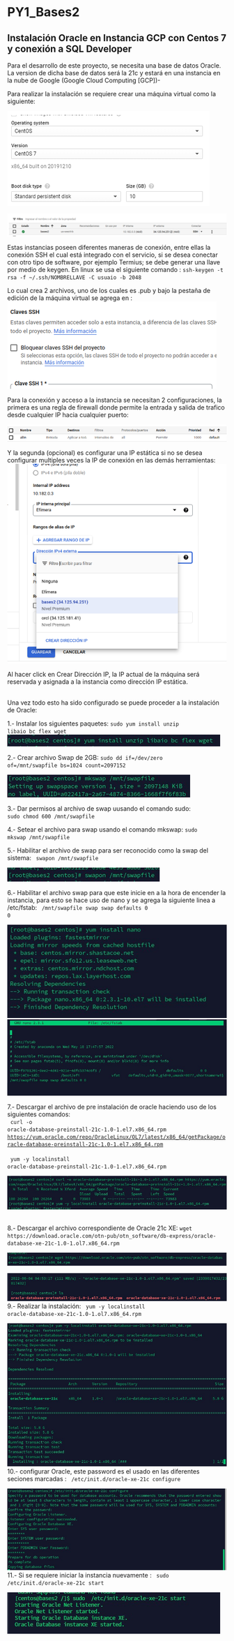 # PY1_Bases2

## Instalación Oracle en Instancia GCP con Centos 7 y conexión a SQL Developer

Para el desarrollo de este proyecto, se necesita una base de datos Oracle. La version de dicha base de datos será la 21c y estará en una instancia en la nube de Google (Google Cloud Computing [GCP])-

Para realizar la instalación se requiere crear una máquina virtual como la siguiente: 

![Instancia](/Images/Instalacion/gcp0.png)

![Instancia](/Images/Instalacion/gcp.png)

Estas instancias poseen diferentes maneras de conexión, entre ellas la conexión SSH el cual está integrado con el servicio, si se desea conectar con otro tipo de software, por ejemplo Termius; se debe generar una llave por medio de keygen. En linux se usa el siguiente comando : 
<code>ssh-keygen -t rsa -f ~/.ssh/NOMBRELLAVE -C usuaio -b 2048
</code>


Lo cual crea 2 archivos, uno de los cuales es .pub y bajo la pestaña de edición de la máquina virtual se agrega en :
![Instancia](/Images/Instalacion/ssh.png)

Para la conexión y acceso a la instancia se necesitan 2 configuraciones, la primera es una regla de firewall donde permite la entrada y salida de trafico desde cualquier IP hacia cualquier puerto: 

![Instancia](/Images/Instalacion/fire.png)

Y la segunda (opcional) es configurar una IP estática si no se desea configurar multiples veces la IP de conexión en las demás herramientas:
![Instancia](/Images/Instalacion/static.png)

Al hacer click en Crear Dirección IP, la IP actual de la máquina será reservada y asignada a la instancia como dirección IP estática. 

<br/>
Una vez todo esto ha sido configurado se puede proceder a la instalación de Oracle:

1.- Instalar los siguientes paquetes: 
<code>sudo yum install unzip libaio bc flex wget</code>
![Instancia](/Images/Instalacion/i1.jpeg)

2.- Crear archivo Swap de 2GB:
<code>sudo dd if=/dev/zero of=/mnt/swapfile bs=1024 count=2097152 </code>

![Instancia](/Images/Instalacion/i2.jpeg)


3.- Dar permisos al archivo de swap uusando el comando sudo:
<code> sudo chmod 600 /mnt/swapfile</code>


4.- Setear el archivo para swap usando el comando mkswap:
<code>sudo mkswap /mnt/swapfile </code>
<br/>

5.- Habilitar el archivo de swap para ser reconocido como la swap del sistema:
<code> swapon /mnt/swapfile</code>

![Instancia](/Images/Instalacion/i3.jpeg)


6.- Habilitar el archivo swap para que este inicie en a la hora de encender la instancia, para esto se hace uso de nano y se agrega la siguiente linea a /etc/fstab:
<code> /mnt/swapfile swap swap defaults 0 0</code>

![Instancia](/Images/Instalacion/i4.jpeg)
![Instancia](/Images/Instalacion/i5.jpeg)

7.- Descargar el archivo de pre instalación de oracle haciendo uso de los siguientes comandos: 
<code><br>  curl -o oracle-database-preinstall-21c-1.0-1.el7.x86_64.rpm https://yum.oracle.com/repo/OracleLinux/OL7/latest/x86_64/getPackage/oracle-database-preinstall-21c-1.0-1.el7.x86_64.rpm <br>
 yum -y localinstall oracle-database-preinstall-21c-1.0-1.el7.x86_64.rpm</code>

![Instancia](/Images/Instalacion/i6.jpeg)

<br>
8.- Descargar el archivo correspondiente de Oracle 21c XE:
<code>wget https://download.oracle.com/otn-pub/otn_software/db-express/oracle-database-xe-21c-1.0-1.ol7.x86_64.rpm </code>

![Instancia](/Images/Instalacion/i8.jpeg)

![Instancia](/Images/Instalacion/i7.jpeg)
<br>
9.- Realizar la instalación:
<code>  yum -y localinstall oracle-database-xe-21c-1.0-1.ol7.x86_64.rpm</code>

![Instancia](/Images/Instalacion/i9.jpeg)
<br>
10.- configurar Oracle, este password es el usado en las diferentes seciones marcadas :
<code> /etc/init.d/oracle-xe-21c configure</code>

![Instancia](/Images/Instalacion/i10.jpeg)
11.- Si se requiere iniciar la instancia nuevamente :
<code> sudo /etc/init.d/oracle-xe-21c start</code>

![Instancia](/Images/Instalacion/i11.jpeg)
